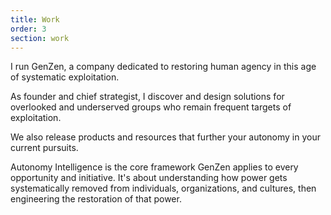 ```yaml
---
title: Work
order: 3
section: work
---
```

I run GenZen, a company dedicated to restoring human agency in this age of systematic exploitation.

As founder and chief strategist, I discover and design solutions for overlooked and underserved groups who remain frequent targets of exploitation.

We also release products and resources that further your autonomy in your current pursuits.

Autonomy Intelligence is the core framework GenZen applies to every opportunity and initiative. It's about understanding how power gets systematically removed from individuals, organizations, and cultures, then engineering the restoration of that power.